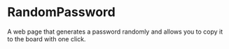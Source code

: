# RandomPassword
A web page that generates a password randomly and allows you to copy it to the board with one click.
